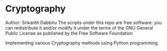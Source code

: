 # Cryptography
Author: Srikanth Dabbiru
The scripts under this repo are free software: you can redistribute it and/or modify it under the terms of the GNU General Public License as published by the Free Software Foundation

Implementing various Cryptography methods using Python programming